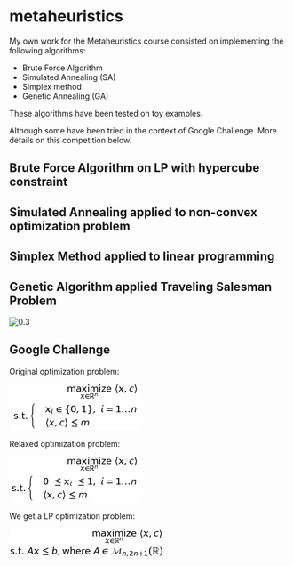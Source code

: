 # metaheuristics

My own work for the Metaheuristics course consisted on implementing the following algorithms:
* Brute Force Algorithm
* Simulated Annealing (SA)
* Simplex method
* Genetic Annealing (GA)

These algorithms have been tested on toy examples. 

Although some have been tried in the context of Google Challenge. More details on this competition below.

## Brute Force Algorithm on LP with hypercube constraint

## Simulated Annealing applied to non-convex optimization problem

## Simplex Method applied to linear programming

## Genetic Algorithm applied Traveling Salesman Problem

![0.3](ga_tsp.gif)

## Google Challenge

Original optimization problem:

![0.3](google_challenge_eq.jpg)

Relaxed optimization problem: 

![0.3](google_challenge_relax_eq.jpg)

We get a LP optimization problem: 

![0.3](google_challenge_can_eq.jpeg)
